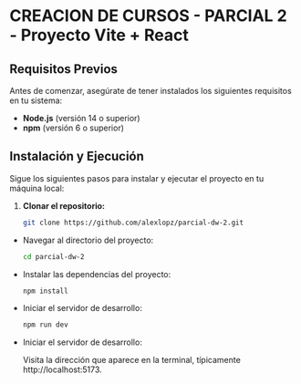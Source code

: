 # CREACION DE CURSOS - PARCIAL 2 - Proyecto Vite + React

## Requisitos Previos

Antes de comenzar, asegúrate de tener instalados los siguientes requisitos en tu sistema:

- **Node.js** (versión 14 o superior)
- **npm** (versión 6 o superior)

## Instalación y Ejecución

Sigue los siguientes pasos para instalar y ejecutar el proyecto en tu máquina local:

1. **Clonar el repositorio:**

   ```bash
   git clone https://github.com/alexlopz/parcial-dw-2.git
   ```

- Navegar al directorio del proyecto:

  ```bash
  cd parcial-dw-2
  ```

- Instalar las dependencias del proyecto:

  ```bash
  npm install

  ```

- Iniciar el servidor de desarrollo:

  ```bash
  npm run dev

  ```

- Iniciar el servidor de desarrollo:

  Visita la dirección que aparece en la terminal, típicamente http://localhost:5173.
